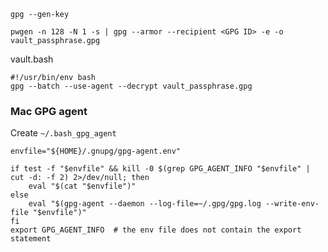 

```
gpg --gen-key
```


```
pwgen -n 128 -N 1 -s | gpg --armor --recipient <GPG ID> -e -o vault_passphrase.gpg
```


vault.bash
```
#!/usr/bin/env bash
gpg --batch --use-agent --decrypt vault_passphrase.gpg
```

### Mac GPG agent

Create `~/.bash_gpg_agent`
```
envfile="${HOME}/.gnupg/gpg-agent.env"
 
if test -f "$envfile" && kill -0 $(grep GPG_AGENT_INFO "$envfile" | cut -d: -f 2) 2>/dev/null; then
    eval "$(cat "$envfile")"
else
    eval "$(gpg-agent --daemon --log-file=~/.gpg/gpg.log --write-env-file "$envfile")"
fi
export GPG_AGENT_INFO  # the env file does not contain the export statement
```
